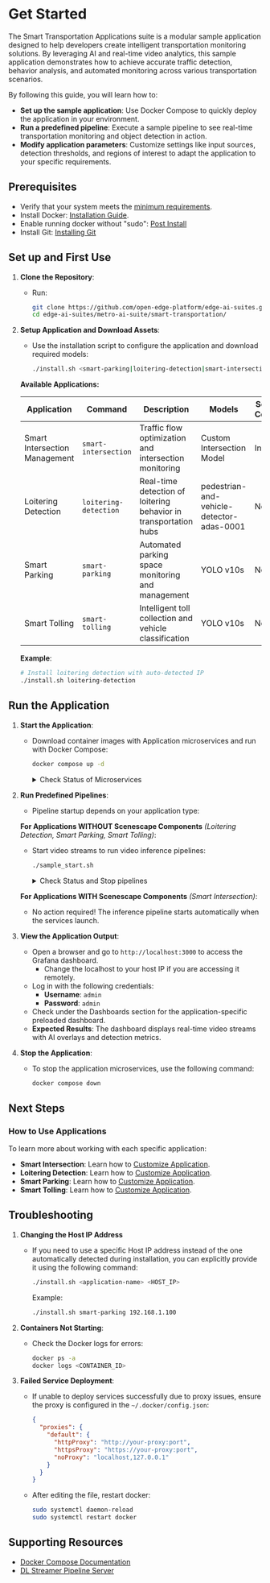 
# Get Started

<!--
**Sample Description**: Provide a brief overview of the application and its purpose.
-->
The Smart Transportation Applications suite is a modular sample application designed to help developers create intelligent transportation monitoring solutions. By leveraging AI and real-time video analytics, this sample application demonstrates how to achieve accurate traffic detection, behavior analysis, and automated monitoring across various transportation scenarios.

<!--
**What You Can Do**: Highlight the developer workflows supported by the guide.
-->
By following this guide, you will learn how to:
- **Set up the sample application**: Use Docker Compose to quickly deploy the application in your environment.
- **Run a predefined pipeline**: Execute a sample pipeline to see real-time transportation monitoring and object detection in action.
- **Modify application parameters**: Customize settings like input sources, detection thresholds, and regions of interest to adapt the application to your specific requirements.

## Prerequisites
- Verify that your system meets the [minimum requirements](./system-requirements.md).
- Install Docker: [Installation Guide](https://docs.docker.com/get-docker/).
- Enable running docker without "sudo": [Post Install](https://docs.docker.com/engine/install/linux-postinstall/)
- Install Git: [Installing Git](https://git-scm.com/book/en/v2/Getting-Started-Installing-Git)

<!--
**Setup and First Use**: Include installation instructions, basic operation, and initial validation.
-->
## Set up and First Use

<!--
**User Story 1**: Setting Up the Application  
- **As a developer**, I want to set up the application in my environment, so that I can start exploring its functionality.

**Acceptance Criteria**:
1. Step-by-step instructions for downloading and installing the application.
2. Verification steps to ensure successful setup.
3. Troubleshooting tips for common installation issues.
-->

1. **Clone the Repository**:
   - Run:
     ```bash
     git clone https://github.com/open-edge-platform/edge-ai-suites.git
     cd edge-ai-suites/metro-ai-suite/smart-transportation/
     ```

2. **Setup Application and Download Assets**:
   - Use the installation script to configure the application and download required models:
     ```bash
     ./install.sh <smart-parking|loitering-detection|smart-intersection|smart-tolling>
     ```

   **Available Applications:**
   
   | **Application** | **Command** | **Description** | **Models** | **Scenescape Components** |
   |------------|---------|-------------|-------------|-------------|
   | Smart Intersection Management | `smart-intersection` | Traffic flow optimization and intersection monitoring | Custom Intersection Model | Included |
   | Loitering Detection | `loitering-detection` | Real-time detection of loitering behavior in transportation hubs | pedestrian-and-vehicle-detector-adas-0001 | Not included |
   | Smart Parking | `smart-parking` | Automated parking space monitoring and management | YOLO v10s | Not included |
   | Smart Tolling | `smart-tolling` | Intelligent toll collection and vehicle classification | YOLO v10s | Not included |

   **Example**:
   ```bash
   # Install loitering detection with auto-detected IP
   ./install.sh loitering-detection
   ```

## Run the Application

1. **Start the Application**:
   - Download container images with Application microservices and run with Docker Compose:
     ```bash
     docker compose up -d
     ```
     
     <details>
     <summary>
     Check Status of Microservices
     </summary>
     
     - The application starts the following microservices.
     - To check if all microservices are in Running state:
       ```bash
       docker ps
       ```
       
     **Expected Services:**
     - Grafana Dashboard
     - DL Streamer Pipeline Server  
     - MQTT Broker
     - Node-RED (for applications without Scenescape)
     - Scenescape services (for Smart Intersection only)
     
     </details>

2. **Run Predefined Pipelines**:
   - Pipeline startup depends on your application type:
   
   **For Applications WITHOUT Scenescape Components** *(Loitering Detection, Smart Parking, Smart Tolling)*:
   - Start video streams to run video inference pipelines:
     ```bash
     ./sample_start.sh
     ```
     
     <details>
     <summary>
     Check Status and Stop pipelines
     </summary>
     
     - To check the status:
       ```bash
       ./sample_status.sh
       ```
     
     - To stop the pipelines without waiting for video streams to finish replay:
       ```bash
       ./sample_stop.sh
       ```
     </details>
   
   **For Applications WITH Scenescape Components** *(Smart Intersection)*:
   - No action required! The inference pipeline starts automatically when the services launch.

3. **View the Application Output**:
   - Open a browser and go to `http://localhost:3000` to access the Grafana dashboard.
     - Change the localhost to your host IP if you are accessing it remotely.
   - Log in with the following credentials:
     - **Username**: `admin`
     - **Password**: `admin`
   - Check under the Dashboards section for the application-specific preloaded dashboard.
   - **Expected Results**: The dashboard displays real-time video streams with AI overlays and detection metrics.

4. **Stop the Application**:
   - To stop the application microservices, use the following command:
     ```bash
     docker compose down
     ```

## Next Steps

### How to Use Applications

To learn more about working with each specific application:

- **Smart Intersection**: Learn how to [Customize Application](smart-intersection/how-to-use-application.md).
- **Loitering Detection**: Learn how to [Customize Application](loitering-detection/how-to-use-application.md).
- **Smart Parking**: Learn how to [Customize Application](smart-parking/how-to-use-application.md).
- **Smart Tolling**: Learn how to [Customize Application](smart-tolling/how-to-use-application.md).

## Troubleshooting

1. **Changing the Host IP Address**

   - If you need to use a specific Host IP address instead of the one automatically detected during installation, you can explicitly provide it using the following command:

     ```bash
     ./install.sh <application-name> <HOST_IP>
     ```
     
     Example:
     ```bash
     ./install.sh smart-parking 192.168.1.100
     ```

2. **Containers Not Starting**:
   - Check the Docker logs for errors:
     ```bash
     docker ps -a
     docker logs <CONTAINER_ID>
     ```

3. **Failed Service Deployment**:
   - If unable to deploy services successfully due to proxy issues, ensure the proxy is configured in the `~/.docker/config.json`:

     ```json
     {
       "proxies": {
         "default": {
           "httpProxy": "http://your-proxy:port",
           "httpsProxy": "https://your-proxy:port",
           "noProxy": "localhost,127.0.0.1"
         }
       }
     }
     ```

   - After editing the file, restart docker:
     ```bash
     sudo systemctl daemon-reload
     sudo systemctl restart docker
     ```

## Supporting Resources
- [Docker Compose Documentation](https://docs.docker.com/compose/)
- [DL Streamer Pipeline Server](https://docs.edgeplatform.intel.com/dlstreamer-pipeline-server/3.0.0/user-guide/Overview.html)